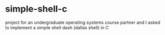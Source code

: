 # simple-shell-c
 project for an undergraduate operating systems course 
  partner and I asked to implement a simple shell dash (dallas shell) in C 
